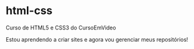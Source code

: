 # html-css 
Curso de HTML5 e CSS3 do CursoEmVideo

Estou aprendendo a criar sites e agora vou gerenciar meus repositórios!